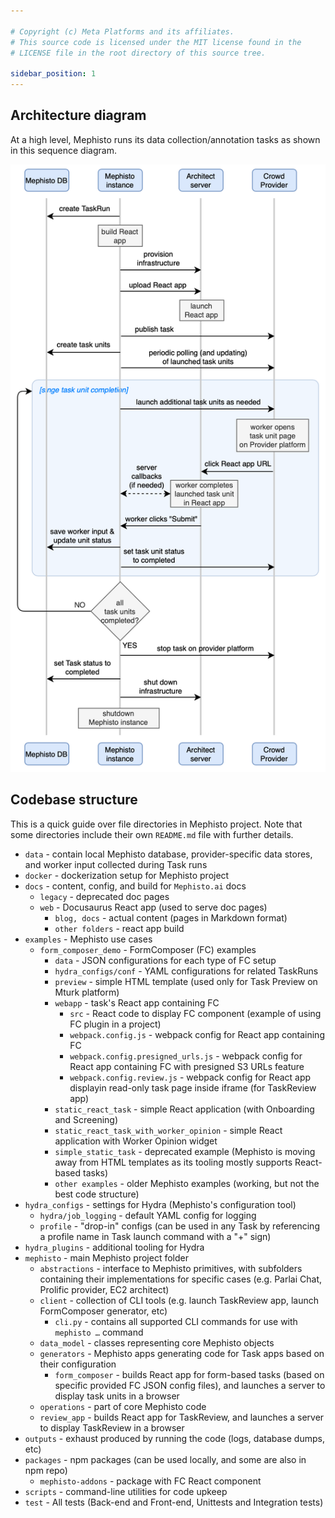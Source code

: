 ```yaml
---

# Copyright (c) Meta Platforms and its affiliates.
# This source code is licensed under the MIT license found in the
# LICENSE file in the root directory of this source tree.

sidebar_position: 1
---
```


## Architecture diagram

At a high level, Mephisto runs its data collection/annotation tasks as shown in this sequence diagram.

![task_run_sequence_diagram.png](./images/task_run_sequence_diagram.png)


## Codebase structure

This is a quick guide over file directories in Mephisto project. Note that some directories include their own `README.md` file with further details.

- `data` - contain local Mephisto database, provider-specific data stores, and worker input collected during Task runs
- `docker` - dockerization setup for Mephisto project
- `docs` - content, config, and build for `Mephisto.ai` docs
    - `legacy` - deprecated doc pages
    - `web` - Docusaurus React app (used to serve doc pages)
        - `blog, docs` - actual content (pages in Markdown format)
        - `other folders` - react app build
- `examples` - Mephisto use cases
    - `form_composer_demo` - FormComposer (FC) examples
        - `data` - JSON configurations for each type of FC setup
        - `hydra_configs/conf` - YAML configurations for related TaskRuns
        - `preview` - simple HTML template (used only for Task Preview on Mturk platform)
        - `webapp` - task's React app containing FC
            - `src` - React code to display FC component (example of using FC plugin in a project)
            - `webpack.config.js` - webpack config for React app containing FC
            - `webpack.config.presigned_urls.js` - webpack config for React app containing FC with presigned S3 URLs feature
            - `webpack.config.review.js` - webpack config for React app displayin read-only task page inside iframe (for TaskReview app)
      - `static_react_task` - simple React application (with Onboarding and Screening)
      - `static_react_task_with_worker_opinion` - simple React application with Worker Opinion widget
      - `simple_static_task` - deprecated example (Mephisto is moving away from HTML templates as its tooling mostly supports React-based tasks)
      - `other examples` - older Mephisto examples (working, but not the best code structure)
- `hydra_configs` - settings for Hydra (Mephisto's configuration tool)
    - `hydra/job_logging` - default YAML config for logging
    - `profile` - "drop-in" configs (can be used in any Task by referencing a profile name in Task launch command with a "+" sign)
- `hydra_plugins` - additional tooling for Hydra
- `mephisto` - main Mephisto project folder
    - `abstractions` - interface to Mephisto primitives, with subfolders containing their implementations for specific cases (e.g. Parlai Chat, Prolific provider, EC2 architect)
    - `client` - collection of CLI tools (e.g. launch TaskReview app, launch FormComposer generator, etc)
        - `cli.py` - contains all supported CLI commands for use with `mephisto …` command
    - `data_model` - classes representing core Mephisto objects
    - `generators` - Mephisto apps generating code for Task apps based on their configuration
        - `form_composer` - builds React app for form-based tasks (based on specific provided FC JSON config files), and launches a server to display task units in a browser
    - `operations` - part of core Mephisto code
    - `review_app` - builds React app for TaskReview, and launches a server to display TaskReview in a browser
- `outputs` - exhaust produced by running the code (logs, database dumps, etc)
- `packages` - npm packages (can be used locally, and some are also in npm repo)
    - `mephisto-addons` - package with FC React component
- `scripts` - command-line utilities for code upkeep
- `test` - All tests (Back-end and Front-end, Unittests and Integration tests)
